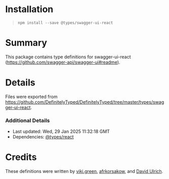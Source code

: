 # Installation
> `npm install --save @types/swagger-ui-react`

# Summary
This package contains type definitions for swagger-ui-react (https://github.com/swagger-api/swagger-ui#readme).

# Details
Files were exported from https://github.com/DefinitelyTyped/DefinitelyTyped/tree/master/types/swagger-ui-react.

### Additional Details
 * Last updated: Wed, 29 Jan 2025 11:32:18 GMT
 * Dependencies: [@types/react](https://npmjs.com/package/@types/react)

# Credits
These definitions were written by [viki.green](https://github.com/VictoriaGreen93), [afrkorsakow](https://github.com/afrkorsakow), and [David Ulrich](https://github.com/davulrich).
